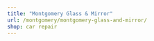 ```yaml
---
title: "Montgomery Glass & Mirror"
url: /montgomery/montgomery-glass-and-mirror/
shop: car repair
---
```

